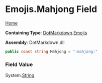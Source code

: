 # Emojis\.Mahjong Field

[Home](../../../README.md)

**Containing Type**: [DotMarkdown](../../README.md)\.[Emojis](../README.md)

**Assembly**: DotMarkdown\.dll

```csharp
public const string Mahjong = ":mahjong:"
```

### Field Value

System\.[String](https://docs.microsoft.com/en-us/dotnet/api/system.string)